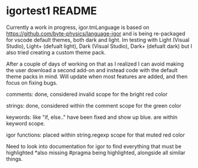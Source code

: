 # igortest1 README

Currently a work in progress, igor.tmLanguage is based on https://github.com/byte-physics/language-igor and is being re-packaged for vscode default themes, both dark and light. Im testing with Light (Visual Studio), Light+ (defualt light), Dark (Visual Studio), Dark+ (defualt dark) but I also tried creating a custom theme pack.

After a couple of days of working on that as I realized I can avoid making the user download a second add-on and instead code with the default theme packs in mind. Will update when most features are added, and then focus on fixing bugs.

comments: done, considered invalid scope for the bright red color

strings: done, considered within the comment scope for the green color

keywords: like "if, else.." have been fixed and show up blue. are within keyword scope.

igor functions: placed within string.regexp scope for that muted red color

Need to look into documentation for igor to find everything that must be highlighted
*also missing #pragma being highlighted, alongside all similar things.
